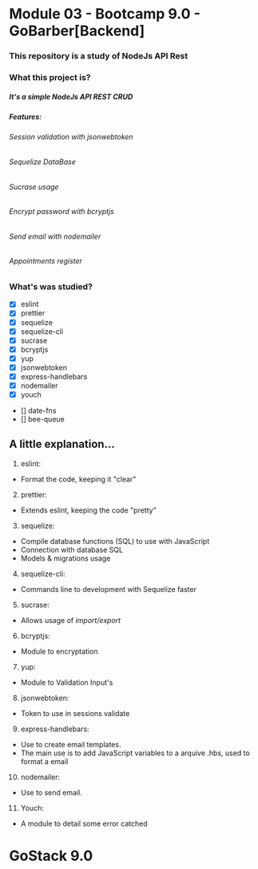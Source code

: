 # Module 03 - Bootcamp 9.0 - GoBarber[Backend]

### This repository is a study of NodeJs API Rest

### What this project is?

##### It's a simple NodeJs API REST CRUD
##### Features:
###### Session validation with jsonwebtoken
###### Sequelize DataBase
###### Sucrase usage
###### Encrypt password with bcryptjs
###### Send email with nodemailer
###### Appointments register

### What's was studied?

- [x] eslint
- [x] prettier
- [x] sequelize
- [x] sequelize-cli
- [x] sucrase
- [x] bcryptjs
- [x] yup
- [x] jsonwebtoken
- [x] express-handlebars
- [x] nodemailer
- [x] youch
- [] date-fns
- [] bee-queue

## A little explanation...

1. eslint:
  - Format the code, keeping it "clear"

2. prettier:
  - Extends eslint, keeping the code "pretty"

3. sequelize:
  - Compile database functions (SQL) to use with JavaScript
  - Connection with database SQL
  - Models & migrations usage

4. sequelize-cli:
  - Commands line to development with Sequelize faster

5. sucrase:
  - Allows usage of _import/export_

6. bcryptjs:
  - Module to encryptation

7. yup:
  - Module to Validation Input's

8. jsonwebtoken:
  - Token to use in sessions validate

9. express-handlebars:
  - Use to create email templates.
  - The main use is to add JavaScript variables to a arquive .hbs, used to format a email

10. nodemailer:
  - Use to send email.

11. Youch:
  - A module to detail some error catched

# GoStack 9.0
